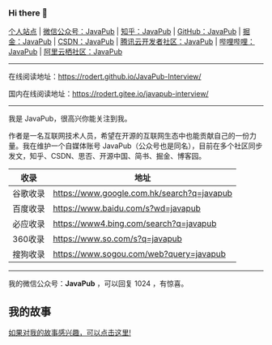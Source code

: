 ### Hi there 👋

[个人站点](http://javapub.net.cn/) | [微信公众号：JavaPub](https://mp.weixin.qq.com/s/selkBT2ilq0KdA9KjO7ZLA) | [知乎：JavaPub](https://www.zhihu.com/people/zhui-ma-7-49) | [GitHub：JavaPub](https://github.com/Rodert/) | [掘金：JavaPub](https://juejin.cn/user/958429872260328) | [CSDN：JavaPub](https://javapub.blog.csdn.net/?type=blog) | [腾讯云开发者社区：JavaPub](https://cloud.tencent.com/developer/user/2686511) | [哔哩哔哩：JavaPub](https://space.bilibili.com/404747369) | [阿里云栖社区：JavaPub](https://developer.aliyun.com/profile/e6np5bdeh6snm)

---

在线阅读地址：https://rodert.github.io/JavaPub-Interview/

国内在线阅读地址：https://rodert.gitee.io/javapub-interview/

---

我是 JavaPub，很高兴你能关注到我。


作者是一名互联网技术人员，希望在开源的互联网生态中也能贡献自己的一份力量。我在维护一个自媒体账号 JavaPub（公众号也是同名），目前在多个社区同步发文，知乎、CSDN、思否、开源中国、简书、掘金、博客园。


|  收录   | 地址  |
|  ----  | ----  |
| 谷歌收录  | https://www.google.com.hk/search?q=javapub |
| 百度收录  | https://www.baidu.com/s?wd=javapub |
| 必应收录  | https://www4.bing.com/search?q=javapub |
| 360收录  | https://www.so.com/s?q=javapub |
| 搜狗收录  | https://www.sogou.com/web?query=javapub |

---

我的微信公众号：**JavaPub** ，可以回复 1024 ，有惊喜。


## 我的故事


[如果对我的故事感兴趣，可以点击这里!](https://mp.weixin.qq.com/mp/appmsgalbum?__biz=MzUzNDUyOTY0Nw==&action=getalbum&album_id=2447168057551683586#wechat_redirect)



<!--
**Rodert/Rodert** is a ✨ _special_ ✨ repository because its `README.md` (this file) appears on your GitHub profile.

Here are some ideas to get you started:

- 🔭 I’m currently working on ...
- 🌱 I’m currently learning ...
- 👯 I’m looking to collaborate on ...
- 🤔 I’m looking for help with ...
- 💬 Ask me about ...
- 📫 How to reach me: ...
- 😄 Pronouns: ...
- ⚡ Fun fact: ...
-->

